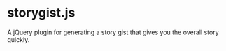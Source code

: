 # storygist.js
A jQuery plugin for generating a story gist that gives you the overall story quickly.
